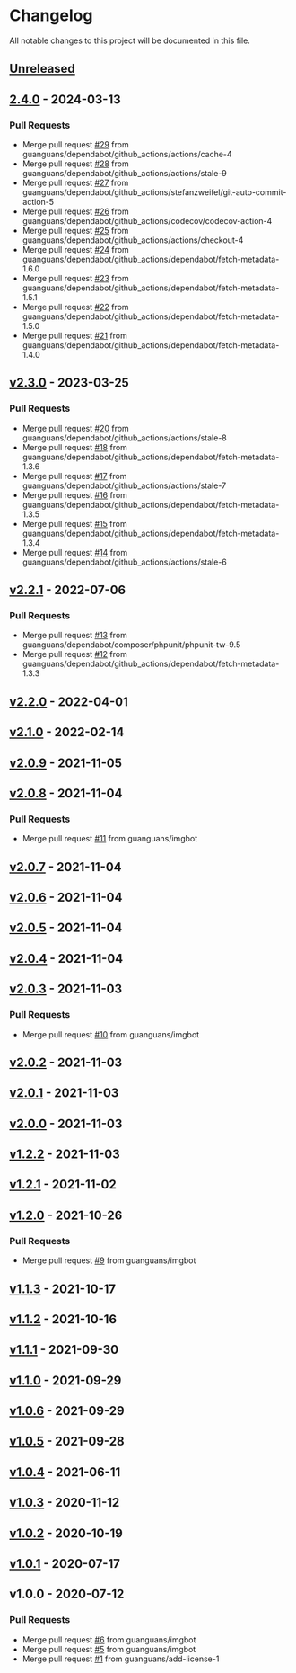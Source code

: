 <!--- BEGIN HEADER -->
# Changelog

All notable changes to this project will be documented in this file.
<!--- END HEADER -->

<a name="unreleased"></a>
## [Unreleased]


<a name="2.4.0"></a>
## [2.4.0] - 2024-03-13
### Pull Requests
- Merge pull request [#29](https://github.com/guanguans/laravel-dump-sql/issues/29) from guanguans/dependabot/github_actions/actions/cache-4
- Merge pull request [#28](https://github.com/guanguans/laravel-dump-sql/issues/28) from guanguans/dependabot/github_actions/actions/stale-9
- Merge pull request [#27](https://github.com/guanguans/laravel-dump-sql/issues/27) from guanguans/dependabot/github_actions/stefanzweifel/git-auto-commit-action-5
- Merge pull request [#26](https://github.com/guanguans/laravel-dump-sql/issues/26) from guanguans/dependabot/github_actions/codecov/codecov-action-4
- Merge pull request [#25](https://github.com/guanguans/laravel-dump-sql/issues/25) from guanguans/dependabot/github_actions/actions/checkout-4
- Merge pull request [#24](https://github.com/guanguans/laravel-dump-sql/issues/24) from guanguans/dependabot/github_actions/dependabot/fetch-metadata-1.6.0
- Merge pull request [#23](https://github.com/guanguans/laravel-dump-sql/issues/23) from guanguans/dependabot/github_actions/dependabot/fetch-metadata-1.5.1
- Merge pull request [#22](https://github.com/guanguans/laravel-dump-sql/issues/22) from guanguans/dependabot/github_actions/dependabot/fetch-metadata-1.5.0
- Merge pull request [#21](https://github.com/guanguans/laravel-dump-sql/issues/21) from guanguans/dependabot/github_actions/dependabot/fetch-metadata-1.4.0


<a name="v2.3.0"></a>
## [v2.3.0] - 2023-03-25
### Pull Requests
- Merge pull request [#20](https://github.com/guanguans/laravel-dump-sql/issues/20) from guanguans/dependabot/github_actions/actions/stale-8
- Merge pull request [#18](https://github.com/guanguans/laravel-dump-sql/issues/18) from guanguans/dependabot/github_actions/dependabot/fetch-metadata-1.3.6
- Merge pull request [#17](https://github.com/guanguans/laravel-dump-sql/issues/17) from guanguans/dependabot/github_actions/actions/stale-7
- Merge pull request [#16](https://github.com/guanguans/laravel-dump-sql/issues/16) from guanguans/dependabot/github_actions/dependabot/fetch-metadata-1.3.5
- Merge pull request [#15](https://github.com/guanguans/laravel-dump-sql/issues/15) from guanguans/dependabot/github_actions/dependabot/fetch-metadata-1.3.4
- Merge pull request [#14](https://github.com/guanguans/laravel-dump-sql/issues/14) from guanguans/dependabot/github_actions/actions/stale-6


<a name="v2.2.1"></a>
## [v2.2.1] - 2022-07-06
### Pull Requests
- Merge pull request [#13](https://github.com/guanguans/laravel-dump-sql/issues/13) from guanguans/dependabot/composer/phpunit/phpunit-tw-9.5
- Merge pull request [#12](https://github.com/guanguans/laravel-dump-sql/issues/12) from guanguans/dependabot/github_actions/dependabot/fetch-metadata-1.3.3


<a name="v2.2.0"></a>
## [v2.2.0] - 2022-04-01

<a name="v2.1.0"></a>
## [v2.1.0] - 2022-02-14

<a name="v2.0.9"></a>
## [v2.0.9] - 2021-11-05

<a name="v2.0.8"></a>
## [v2.0.8] - 2021-11-04
### Pull Requests
- Merge pull request [#11](https://github.com/guanguans/laravel-dump-sql/issues/11) from guanguans/imgbot


<a name="v2.0.7"></a>
## [v2.0.7] - 2021-11-04

<a name="v2.0.6"></a>
## [v2.0.6] - 2021-11-04

<a name="v2.0.5"></a>
## [v2.0.5] - 2021-11-04

<a name="v2.0.4"></a>
## [v2.0.4] - 2021-11-04

<a name="v2.0.3"></a>
## [v2.0.3] - 2021-11-03
### Pull Requests
- Merge pull request [#10](https://github.com/guanguans/laravel-dump-sql/issues/10) from guanguans/imgbot


<a name="v2.0.2"></a>
## [v2.0.2] - 2021-11-03

<a name="v2.0.1"></a>
## [v2.0.1] - 2021-11-03

<a name="v2.0.0"></a>
## [v2.0.0] - 2021-11-03

<a name="v1.2.2"></a>
## [v1.2.2] - 2021-11-03

<a name="v1.2.1"></a>
## [v1.2.1] - 2021-11-02

<a name="v1.2.0"></a>
## [v1.2.0] - 2021-10-26
### Pull Requests
- Merge pull request [#9](https://github.com/guanguans/laravel-dump-sql/issues/9) from guanguans/imgbot


<a name="v1.1.3"></a>
## [v1.1.3] - 2021-10-17

<a name="v1.1.2"></a>
## [v1.1.2] - 2021-10-16

<a name="v1.1.1"></a>
## [v1.1.1] - 2021-09-30

<a name="v1.1.0"></a>
## [v1.1.0] - 2021-09-29

<a name="v1.0.6"></a>
## [v1.0.6] - 2021-09-29

<a name="v1.0.5"></a>
## [v1.0.5] - 2021-09-28

<a name="v1.0.4"></a>
## [v1.0.4] - 2021-06-11

<a name="v1.0.3"></a>
## [v1.0.3] - 2020-11-12

<a name="v1.0.2"></a>
## [v1.0.2] - 2020-10-19

<a name="v1.0.1"></a>
## [v1.0.1] - 2020-07-17

<a name="v1.0.0"></a>
## v1.0.0 - 2020-07-12
### Pull Requests
- Merge pull request [#6](https://github.com/guanguans/laravel-dump-sql/issues/6) from guanguans/imgbot
- Merge pull request [#5](https://github.com/guanguans/laravel-dump-sql/issues/5) from guanguans/imgbot
- Merge pull request [#1](https://github.com/guanguans/laravel-dump-sql/issues/1) from guanguans/add-license-1


[Unreleased]: https://github.com/guanguans/laravel-dump-sql/compare/2.4.0...HEAD
[2.4.0]: https://github.com/guanguans/laravel-dump-sql/compare/v2.3.0...2.4.0
[v2.3.0]: https://github.com/guanguans/laravel-dump-sql/compare/v2.2.1...v2.3.0
[v2.2.1]: https://github.com/guanguans/laravel-dump-sql/compare/v2.2.0...v2.2.1
[v2.2.0]: https://github.com/guanguans/laravel-dump-sql/compare/v2.1.0...v2.2.0
[v2.1.0]: https://github.com/guanguans/laravel-dump-sql/compare/v2.0.9...v2.1.0
[v2.0.9]: https://github.com/guanguans/laravel-dump-sql/compare/v2.0.8...v2.0.9
[v2.0.8]: https://github.com/guanguans/laravel-dump-sql/compare/v2.0.7...v2.0.8
[v2.0.7]: https://github.com/guanguans/laravel-dump-sql/compare/v2.0.6...v2.0.7
[v2.0.6]: https://github.com/guanguans/laravel-dump-sql/compare/v2.0.5...v2.0.6
[v2.0.5]: https://github.com/guanguans/laravel-dump-sql/compare/v2.0.4...v2.0.5
[v2.0.4]: https://github.com/guanguans/laravel-dump-sql/compare/v2.0.3...v2.0.4
[v2.0.3]: https://github.com/guanguans/laravel-dump-sql/compare/v2.0.2...v2.0.3
[v2.0.2]: https://github.com/guanguans/laravel-dump-sql/compare/v2.0.1...v2.0.2
[v2.0.1]: https://github.com/guanguans/laravel-dump-sql/compare/v2.0.0...v2.0.1
[v2.0.0]: https://github.com/guanguans/laravel-dump-sql/compare/v1.2.2...v2.0.0
[v1.2.2]: https://github.com/guanguans/laravel-dump-sql/compare/v1.2.1...v1.2.2
[v1.2.1]: https://github.com/guanguans/laravel-dump-sql/compare/v1.2.0...v1.2.1
[v1.2.0]: https://github.com/guanguans/laravel-dump-sql/compare/v1.1.3...v1.2.0
[v1.1.3]: https://github.com/guanguans/laravel-dump-sql/compare/v1.1.2...v1.1.3
[v1.1.2]: https://github.com/guanguans/laravel-dump-sql/compare/v1.1.1...v1.1.2
[v1.1.1]: https://github.com/guanguans/laravel-dump-sql/compare/v1.1.0...v1.1.1
[v1.1.0]: https://github.com/guanguans/laravel-dump-sql/compare/v1.0.6...v1.1.0
[v1.0.6]: https://github.com/guanguans/laravel-dump-sql/compare/v1.0.5...v1.0.6
[v1.0.5]: https://github.com/guanguans/laravel-dump-sql/compare/v1.0.4...v1.0.5
[v1.0.4]: https://github.com/guanguans/laravel-dump-sql/compare/v1.0.3...v1.0.4
[v1.0.3]: https://github.com/guanguans/laravel-dump-sql/compare/v1.0.2...v1.0.3
[v1.0.2]: https://github.com/guanguans/laravel-dump-sql/compare/v1.0.1...v1.0.2
[v1.0.1]: https://github.com/guanguans/laravel-dump-sql/compare/v1.0.0...v1.0.1
